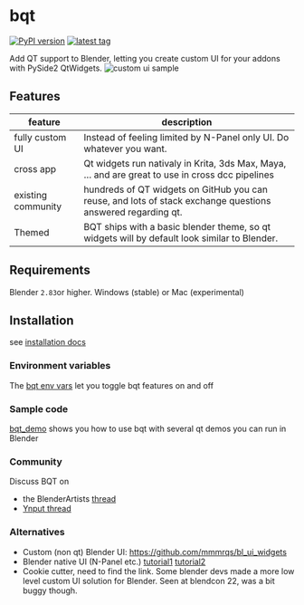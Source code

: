# bqt



[![PyPI version](https://img.shields.io/pypi/v/bqt)](https://pypi.org/project/bqt/)
[![latest tag](https://img.shields.io/github/v/tag/techartorg/bqt?label=Github)](https://github.com/techartorg/bqt)


Add QT support to Blender, letting you create custom UI for your addons with PySide2 QtWidgets.
![custom ui sample](https://user-images.githubusercontent.com/3758308/192096952-e9ed73be-26e4-4ad8-a85f-be4175cebbda.gif)

## Features
| feature | description|
|--|--|
|fully custom UI |Instead of feeling limited by N-Panel only UI. Do whatever you want. |
| cross app | Qt widgets run nativaly in Krita, 3ds Max, Maya, … and are great to use in cross dcc pipelines |
| existing community | hundreds of QT widgets on GitHub you can reuse, and lots of stack exchange questions answered regarding qt.|
|Themed | BQT ships with a basic blender theme, so qt widgets will by default look similar to Blender.|


## Requirements
Blender `2.83`or higher.
Windows (stable) or Mac (experimental)


## Installation  
see [installation docs](https://github.com/techartorg/bqt/wiki/Installation)


### Environment variables
The [bqt env vars](https://github.com/techartorg/bqt/wiki/Environment-variables) let you toggle bqt features on and off

### Sample code
[bqt_demo](bqt_demo) shows you how to use bqt with several qt demos you can run in Blender

### Community
Discuss BQT on 
- the BlenderArtists [thread](https://blenderartists.org/t/bqt-custom-ui-for-add-ons-tool-in-blender-with-pyqt-or-pyside/1458808)
- [Ynput  thread](https://community.ynput.io/t/use-bqt-for-blender-qt-integration/127)

### Alternatives
- Custom (non qt) Blender UI: https://github.com/mmmrqs/bl_ui_widgets
- Blender native UI (N-Panel etc.) [tutorial1](https://b3d.interplanety.org/en/creating-custom-ui-panels-in-blender/) [tutorial2](https://medium.com/geekculture/creating-a-custom-panel-with-blenders-python-api-b9602d890663) 
- Cookie cutter, need to find the link. Some blender devs made a more low level custom UI solution for Blender. Seen at blendcon 22, was a bit buggy though.
